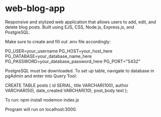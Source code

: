 # web-blog-app
Responsive and stylized web application that allows users to add, edit, and delete blog posts. Built using EJS, CSS, Node.js, Express.js, and PostgreSQL.

Make sure to create and fill out .env file accordingly:

PG_USER=your_username
PG_HOST=your_host_here
PG_DATABASE=your_database_name_here
PG_PASSWORD=your_database_password_here
PG_PORT="5432"

PostgreSQL must be downloaded. To set up table, navigate to database in pgAdmin and enter into Query Tool:

CREATE TABLE posts (
  id SERIAL,
  title VARCHAR(100),
  author VARCHAR(50),
  date_created VARCHAR(10),
  post_body text
); 

To run:
npm install
nodemon index.js

Program will run on localhost:3000.
